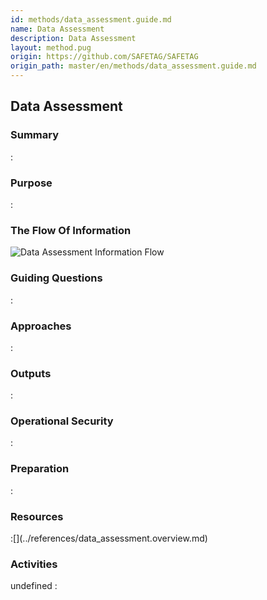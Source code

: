 ```yaml
---
id: methods/data_assessment.guide.md
name: Data Assessment
description: Data Assessment
layout: method.pug
origin: https://github.com/SAFETAG/SAFETAG
origin_path: master/en/methods/data_assessment.guide.md
---
```


## Data Assessment

### Summary
:[](../methods/data_assessment/summary.md)
### Purpose
:[](../methods/data_assessment/purpose.md)
### The Flow Of Information
![Data Assessment Information Flow](images/info_flows/data_assessment.svg)

### Guiding Questions
:[](../methods/data_assessment/guiding_questions.md)
### Approaches
:[](../methods/data_assessment/approaches.md)
### Outputs
:[](../methods/data_assessment/output.md)
### Operational Security
:[](../methods/data_assessment/operational_security.md)
### Preparation
:[](../methods/data_assessment/preparation.md)



### Resources
<div class="greybox">
:[](../references/data_assessment.overview.md)
</div>

### Activities
undefined
:[](../references/footnotes.md)
